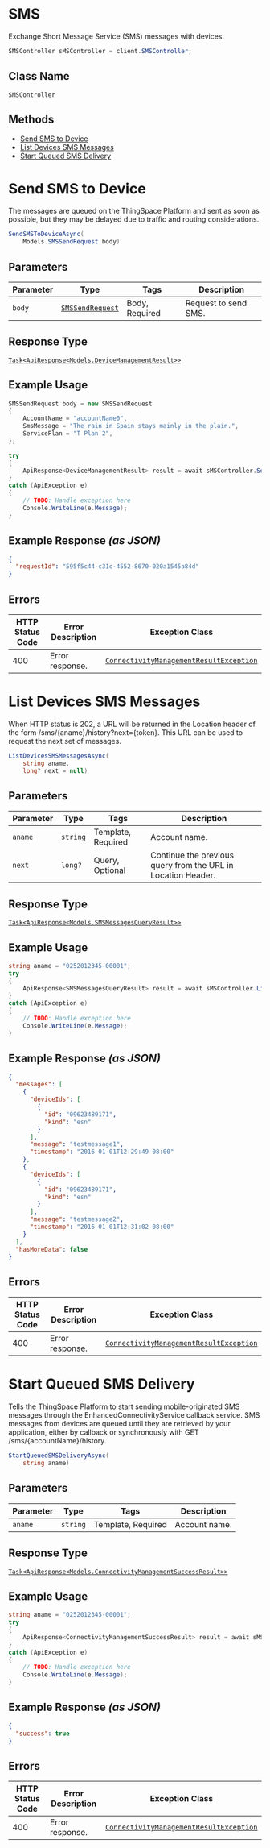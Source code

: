 # SMS

Exchange Short Message Service (SMS) messages with devices.

```csharp
SMSController sMSController = client.SMSController;
```

## Class Name

`SMSController`

## Methods

* [Send SMS to Device](../../doc/controllers/sms.md#send-sms-to-device)
* [List Devices SMS Messages](../../doc/controllers/sms.md#list-devices-sms-messages)
* [Start Queued SMS Delivery](../../doc/controllers/sms.md#start-queued-sms-delivery)


# Send SMS to Device

The messages are queued on the ThingSpace Platform and sent as soon as possible, but they may be delayed due to traffic and routing considerations.

```csharp
SendSMSToDeviceAsync(
    Models.SMSSendRequest body)
```

## Parameters

| Parameter | Type | Tags | Description |
|  --- | --- | --- | --- |
| `body` | [`SMSSendRequest`](../../doc/models/sms-send-request.md) | Body, Required | Request to send SMS. |

## Response Type

[`Task<ApiResponse<Models.DeviceManagementResult>>`](../../doc/models/device-management-result.md)

## Example Usage

```csharp
SMSSendRequest body = new SMSSendRequest
{
    AccountName = "accountName0",
    SmsMessage = "The rain in Spain stays mainly in the plain.",
    ServicePlan = "T Plan 2",
};

try
{
    ApiResponse<DeviceManagementResult> result = await sMSController.SendSMSToDeviceAsync(body);
}
catch (ApiException e)
{
    // TODO: Handle exception here
    Console.WriteLine(e.Message);
}
```

## Example Response *(as JSON)*

```json
{
  "requestId": "595f5c44-c31c-4552-8670-020a1545a84d"
}
```

## Errors

| HTTP Status Code | Error Description | Exception Class |
|  --- | --- | --- |
| 400 | Error response. | [`ConnectivityManagementResultException`](../../doc/models/connectivity-management-result-exception.md) |


# List Devices SMS Messages

When HTTP status is 202, a URL will be returned in the Location header of the form /sms/{aname}/history?next={token}. This URL can be used to request the next set of messages.

```csharp
ListDevicesSMSMessagesAsync(
    string aname,
    long? next = null)
```

## Parameters

| Parameter | Type | Tags | Description |
|  --- | --- | --- | --- |
| `aname` | `string` | Template, Required | Account name. |
| `next` | `long?` | Query, Optional | Continue the previous query from the URL in Location Header. |

## Response Type

[`Task<ApiResponse<Models.SMSMessagesQueryResult>>`](../../doc/models/sms-messages-query-result.md)

## Example Usage

```csharp
string aname = "0252012345-00001";
try
{
    ApiResponse<SMSMessagesQueryResult> result = await sMSController.ListDevicesSMSMessagesAsync(aname);
}
catch (ApiException e)
{
    // TODO: Handle exception here
    Console.WriteLine(e.Message);
}
```

## Example Response *(as JSON)*

```json
{
  "messages": [
    {
      "deviceIds": [
        {
          "id": "09623489171",
          "kind": "esn"
        }
      ],
      "message": "testmessage1",
      "timestamp": "2016-01-01T12:29:49-08:00"
    },
    {
      "deviceIds": [
        {
          "id": "09623489171",
          "kind": "esn"
        }
      ],
      "message": "testmessage2",
      "timestamp": "2016-01-01T12:31:02-08:00"
    }
  ],
  "hasMoreData": false
}
```

## Errors

| HTTP Status Code | Error Description | Exception Class |
|  --- | --- | --- |
| 400 | Error response. | [`ConnectivityManagementResultException`](../../doc/models/connectivity-management-result-exception.md) |


# Start Queued SMS Delivery

Tells the ThingSpace Platform to start sending mobile-originated SMS messages through the EnhancedConnectivityService callback service. SMS messages from devices are queued until they are retrieved by your application, either by callback or synchronously with GET /sms/{accountName}/history.

```csharp
StartQueuedSMSDeliveryAsync(
    string aname)
```

## Parameters

| Parameter | Type | Tags | Description |
|  --- | --- | --- | --- |
| `aname` | `string` | Template, Required | Account name. |

## Response Type

[`Task<ApiResponse<Models.ConnectivityManagementSuccessResult>>`](../../doc/models/connectivity-management-success-result.md)

## Example Usage

```csharp
string aname = "0252012345-00001";
try
{
    ApiResponse<ConnectivityManagementSuccessResult> result = await sMSController.StartQueuedSMSDeliveryAsync(aname);
}
catch (ApiException e)
{
    // TODO: Handle exception here
    Console.WriteLine(e.Message);
}
```

## Example Response *(as JSON)*

```json
{
  "success": true
}
```

## Errors

| HTTP Status Code | Error Description | Exception Class |
|  --- | --- | --- |
| 400 | Error response. | [`ConnectivityManagementResultException`](../../doc/models/connectivity-management-result-exception.md) |

